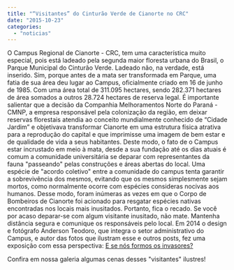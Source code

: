 ```yaml
---
title: "“Visitantes” do Cinturão Verde de Cianorte no CRC"
date: "2015-10-23"
categories: 
  - "noticias"
---
```


O Campus Regional de Cianorte - CRC, tem uma característica muito especial, pois está ladeado pela segunda maior floresta urbana do Brasil, o Parque Municipal do Cinturão Verde. Ladeado não, na verdade, está inserido. Sim, porque antes de a mata ser transformada em Parque, uma fatia de sua área deu lugar ao Campus, oficialmente criado em 16 de junho de 1985. Com uma área total de 311.095 hectares, sendo 282.371 hectares de área somados a outros 28.724 hectares de reserva legal. É importante salientar que a decisão da Companhia Melhoramentos Norte do Paraná - CMNP, a empresa responsável pela colonização da região, em deixar reservas florestais atendia ao conceito mundialmente conhecido de “Cidade Jardim” e objetivava transformar Cianorte em uma estrutura física atrativa para a reprodução do capital e que imprimisse uma imagem de bem estar e de qualidade de vida a seus habitantes. Deste modo, o fato de o Campus estar incrustado em meio à mata, desde a sua fundação até os dias atuais é comum a comunidade universitária se deparar com representantes da fauna "passeando" pelas construções e áreas abertas do local. Uma espécie de "acordo coletivo" entre a comunidade do campus tenta garantir a sobrevivência dos mesmos, evitando que os mesmos simplesmente sejam mortos, como normalmente ocorre com espécies consideras nocivas aos humanos. Desse modo, foram inúmeras as vezes em que o Corpo de Bombeiros de Cianorte foi acionado para resgatar espécies nativas encontradas nos locais mais inusitados. Portanto, fica o recado. Se você por acaso deparar-se com algum visitante inusitado, não mate. Mantenha distância segura e comunique os responsáveis pelo local. Em 2014 o design e fotógrafo Anderson Teodoro, que integra o setor administrativo do Campus, e autor das fotos que ilustram esse e outros posts, fez uma exposição com essa perspectiva: [E se nós formos os invasores?](/blog/2014/10/exposicao-e-se-nos-formos-os-invasores/ "E se nós formos os invasores? ")

Confira em nossa galeria algumas cenas desses "visitantes" ilustres!

